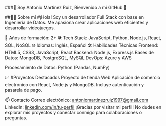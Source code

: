 ###🌟 Soy Antonio Martinez Ruiz, Bienvenido a mi GitHub 🌟


##👨‍💻 Sobre mí
#¡Hola! Soy un desarrollador Full Stack con base en Ingeniería de Datos. Me apasiona crear aplicaciones web eficientes y desarrollar videojuegos.

🚀 Años de formación: 2+
🛠 Tech Stack: JavaScript, Python, Node.js, React, SQL, NoSQL
🌐 Idiomas: Inglés, Español
🛠 Habilidades Técnicas
Frontend: HTML5, CSS3, JavaScript, React
Backend: Node.js, Express.js
Bases de Datos: MongoDB, PostgreSQL, MySQL
DevOps: Azure y AWS

Procesamiento de Datos: Python (Pandas, NumPy)

📈 #Proyectos Destacados
Proyecto de tienda Web
Aplicación de comercio electrónico con React, Node.js y MongoDB. Incluye autenticación y pasarela de pago.


📫 Contacto
Correo electrónico: antoniomartinezruiz1997@gmail.com
LinkedIn: [linkedin.com/in/tu-perfil](https://www.linkedin.com/in/antonio-jes%C3%BAs-mart%C3%ADnez-ruiz-330a53120/)
¡Gracias por visitar mi perfil! No dudes en explorar mis proyectos y conectar conmigo para colaboraciones o preguntas.
<!--
**Antoniomr97/antoniomr97** is a ✨ _special_ ✨ repository because its `README.md` (this file) appears on your GitHub profile.

Here are some ideas to get you started:

- 🔭 I’m currently working on ...
- 🌱 I’m currently learning ...
- 👯 I’m looking to collaborate on ...
- 🤔 I’m looking for help with ...
- 💬 Ask me about ...
- 📫 How to reach me: ...
- 😄 Pronouns: ...
- ⚡ Fun fact: ...
-->
